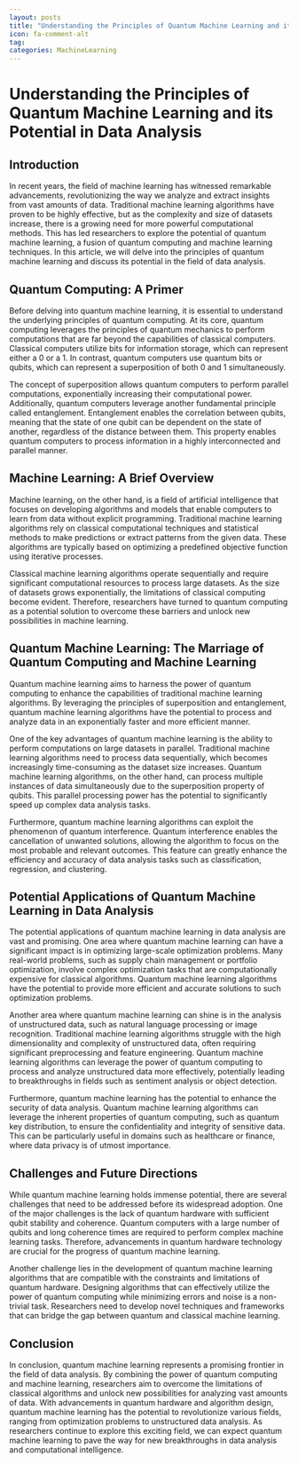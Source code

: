 ```yaml
---
layout: posts
title: "Understanding the Principles of Quantum Machine Learning and its Potential in Data Analysis"
icon: fa-comment-alt
tag:      
categories: MachineLearning
---
```



# Understanding the Principles of Quantum Machine Learning and its Potential in Data Analysis

## Introduction

In recent years, the field of machine learning has witnessed remarkable advancements, revolutionizing the way we analyze and extract insights from vast amounts of data. Traditional machine learning algorithms have proven to be highly effective, but as the complexity and size of datasets increase, there is a growing need for more powerful computational methods. This has led researchers to explore the potential of quantum machine learning, a fusion of quantum computing and machine learning techniques. In this article, we will delve into the principles of quantum machine learning and discuss its potential in the field of data analysis.

## Quantum Computing: A Primer

Before delving into quantum machine learning, it is essential to understand the underlying principles of quantum computing. At its core, quantum computing leverages the principles of quantum mechanics to perform computations that are far beyond the capabilities of classical computers. Classical computers utilize bits for information storage, which can represent either a 0 or a 1. In contrast, quantum computers use quantum bits or qubits, which can represent a superposition of both 0 and 1 simultaneously.

The concept of superposition allows quantum computers to perform parallel computations, exponentially increasing their computational power. Additionally, quantum computers leverage another fundamental principle called entanglement. Entanglement enables the correlation between qubits, meaning that the state of one qubit can be dependent on the state of another, regardless of the distance between them. This property enables quantum computers to process information in a highly interconnected and parallel manner.

## Machine Learning: A Brief Overview

Machine learning, on the other hand, is a field of artificial intelligence that focuses on developing algorithms and models that enable computers to learn from data without explicit programming. Traditional machine learning algorithms rely on classical computational techniques and statistical methods to make predictions or extract patterns from the given data. These algorithms are typically based on optimizing a predefined objective function using iterative processes.

Classical machine learning algorithms operate sequentially and require significant computational resources to process large datasets. As the size of datasets grows exponentially, the limitations of classical computing become evident. Therefore, researchers have turned to quantum computing as a potential solution to overcome these barriers and unlock new possibilities in machine learning.

## Quantum Machine Learning: The Marriage of Quantum Computing and Machine Learning

Quantum machine learning aims to harness the power of quantum computing to enhance the capabilities of traditional machine learning algorithms. By leveraging the principles of superposition and entanglement, quantum machine learning algorithms have the potential to process and analyze data in an exponentially faster and more efficient manner.

One of the key advantages of quantum machine learning is the ability to perform computations on large datasets in parallel. Traditional machine learning algorithms need to process data sequentially, which becomes increasingly time-consuming as the dataset size increases. Quantum machine learning algorithms, on the other hand, can process multiple instances of data simultaneously due to the superposition property of qubits. This parallel processing power has the potential to significantly speed up complex data analysis tasks.

Furthermore, quantum machine learning algorithms can exploit the phenomenon of quantum interference. Quantum interference enables the cancellation of unwanted solutions, allowing the algorithm to focus on the most probable and relevant outcomes. This feature can greatly enhance the efficiency and accuracy of data analysis tasks such as classification, regression, and clustering.

## Potential Applications of Quantum Machine Learning in Data Analysis

The potential applications of quantum machine learning in data analysis are vast and promising. One area where quantum machine learning can have a significant impact is in optimizing large-scale optimization problems. Many real-world problems, such as supply chain management or portfolio optimization, involve complex optimization tasks that are computationally expensive for classical algorithms. Quantum machine learning algorithms have the potential to provide more efficient and accurate solutions to such optimization problems.

Another area where quantum machine learning can shine is in the analysis of unstructured data, such as natural language processing or image recognition. Traditional machine learning algorithms struggle with the high dimensionality and complexity of unstructured data, often requiring significant preprocessing and feature engineering. Quantum machine learning algorithms can leverage the power of quantum computing to process and analyze unstructured data more effectively, potentially leading to breakthroughs in fields such as sentiment analysis or object detection.

Furthermore, quantum machine learning has the potential to enhance the security of data analysis. Quantum machine learning algorithms can leverage the inherent properties of quantum computing, such as quantum key distribution, to ensure the confidentiality and integrity of sensitive data. This can be particularly useful in domains such as healthcare or finance, where data privacy is of utmost importance.

## Challenges and Future Directions

While quantum machine learning holds immense potential, there are several challenges that need to be addressed before its widespread adoption. One of the major challenges is the lack of quantum hardware with sufficient qubit stability and coherence. Quantum computers with a large number of qubits and long coherence times are required to perform complex machine learning tasks. Therefore, advancements in quantum hardware technology are crucial for the progress of quantum machine learning.

Another challenge lies in the development of quantum machine learning algorithms that are compatible with the constraints and limitations of quantum hardware. Designing algorithms that can effectively utilize the power of quantum computing while minimizing errors and noise is a non-trivial task. Researchers need to develop novel techniques and frameworks that can bridge the gap between quantum and classical machine learning.

## Conclusion

In conclusion, quantum machine learning represents a promising frontier in the field of data analysis. By combining the power of quantum computing and machine learning, researchers aim to overcome the limitations of classical algorithms and unlock new possibilities for analyzing vast amounts of data. With advancements in quantum hardware and algorithm design, quantum machine learning has the potential to revolutionize various fields, ranging from optimization problems to unstructured data analysis. As researchers continue to explore this exciting field, we can expect quantum machine learning to pave the way for new breakthroughs in data analysis and computational intelligence.
